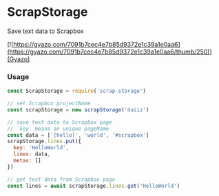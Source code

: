# ScrapStorage

Save text data to Scrapbox

[![https://gyazo.com/7091b7cec4e7b85d9372e1c39a1e0aa6](https://gyazo.com/7091b7cec4e7b85d9372e1c39a1e0aa6/thumb/250)](Gyazo)

### Usage
```js
const ScrapStorage = require('scrap-storage')

// set Scrapbox projectName
const scrapStorage = new scrapStorage('daiiz')

// save text data to Scrapbox page
// `key` means an unique pageName
const data = ['[hello]', 'world', '#scrapbox']
scrapStorage.lines.put({
  key: 'HelloWorld',
  lines: data,
  metas: []
})

// get text data from Scrapbox page
const lines = await scrapStorage.lines.get('HelloWorld')
```